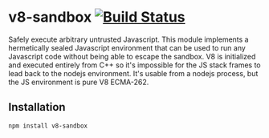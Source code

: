# v8-sandbox [![Build Status](https://travis-ci.org/fulcrumapp/v8-sandbox.svg?branch=master)](https://travis-ci.org/fulcrumapp/v8-sandbox)

Safely execute arbitrary untrusted Javascript. This module implements a hermetically sealed Javascript environment that can be used to run any Javascript code without being able to escape the sandbox. V8 is initialized and executed entirely from C++ so it's impossible for the JS stack frames to lead back to the nodejs environment. It's usable from a nodejs process, but the JS environment is pure V8 ECMA-262.

## Installation

```sh
npm install v8-sandbox
```

